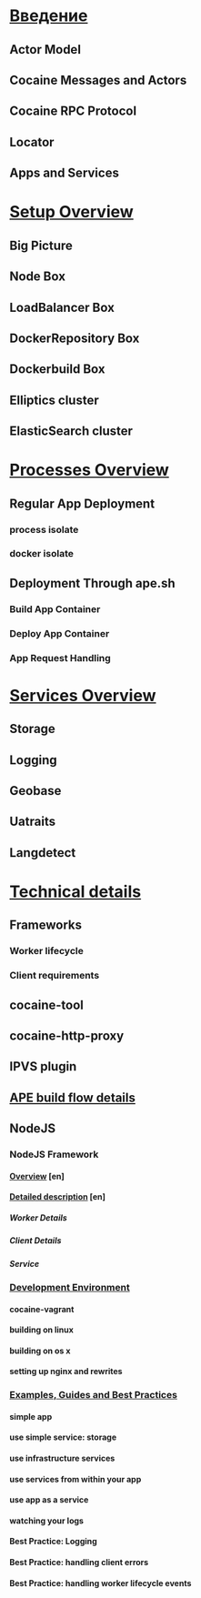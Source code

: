
# [Введение](intro.md)

## Actor Model
## Cocaine Messages and Actors
## Cocaine RPC Protocol
## Locator
## Apps and Services


# [Setup Overview](setup-overview.md)

## Big Picture
## Node Box
## LoadBalancer Box
## DockerRepository Box
## Dockerbuild Box
## Elliptics cluster
## ElasticSearch cluster


# [Processes Overview](processes-overview.md)

## Regular App Deployment
### process isolate
### docker isolate

## Deployment Through ape.sh

### Build App Container
### Deploy App Container
### App Request Handling


# [Services Overview](services-overview.md)

## Storage
## Logging
## Geobase
## Uatraits
## Langdetect


# [Technical details](technical-details.md)

## Frameworks

### Worker lifecycle
### Client requirements


## cocaine-tool

## cocaine-http-proxy

## IPVS plugin

## [APE build flow details](ape-details.md)

## NodeJS

### NodeJS Framework

#### [Overview](nodejs-framework-overview.md) [en]

#### [Detailed description](nodejs-framework-detailed.md) [en]
##### Worker Details
##### Client Details
##### Service


### [Development Environment](nodejs-development-environment.md)

#### cocaine-vagrant
#### building on linux
#### building on os x
#### setting up nginx and rewrites

### [Examples, Guides and Best Practices](nodejs-guides.md)

#### simple app
#### use simple service: storage
#### use infrastructure services
#### use services from within your app
#### use app as a service
#### watching your logs

#### Best Practice: Logging
#### Best Practice: handling client errors
#### Best Practice: handling worker lifecycle events


